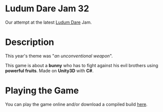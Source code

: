 # Ludum Dare Jam 32
Our attempt at the latest [Ludum Dare](http://ludumdare.com/compo/) Jam. 

# Description

This year's theme was "*an unconventional weapon*".

This game is about a **bunny** who has to fight against his evil brothers using **powerful fruits**.
Made on **Unity3D** with **C#**.

# Playing the Game

You can play the game online and/or download a compiled build [here](guidoarnone.github.io/ludum-dare-32).

